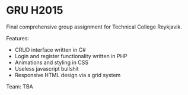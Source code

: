 # GRU H2015

Final comprehensive group assignment for Technical College Reykjavik.

Features:
* CRUD interface written in C#
* Login and register functionality written in PHP
* Animations and styling in CSS
* Useless javascript bullshit
* Responsive HTML design via a grid system

Team: TBA
